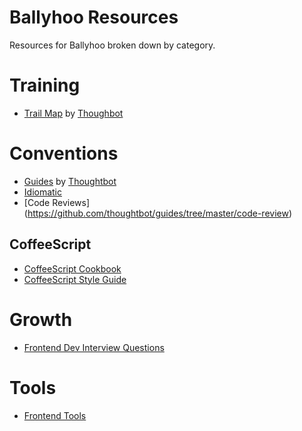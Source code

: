 Ballyhoo Resources
==================

Resources for Ballyhoo broken down by category.  

# Training #

* [Trail Map](https://github.com/thoughtbot/trail-map) by [Thoughbot](https://learn.thoughtbot.com/)


# Conventions #
* [Guides](https://github.com/thoughtbot/guides) by [Thoughtbot](https://learn.thoughtbot.com/)
* [Idiomatic](https://github.com/rwldrn/idiomatic.js)
* [Code Reviews] (https://github.com/thoughtbot/guides/tree/master/code-review)

## CoffeeScript ##
* [CoffeeScript Cookbook](https://github.com/coffeescript-cookbook/coffeescript-cookbook.github.com)
* [CoffeeScript Style Guide](https://github.com/polarmobile/coffeescript-style-guide)

# Growth #
* [Frontend Dev Interview Questions](https://github.com/darcyclarke/Front-end-Developer-Interview-Questions)

# Tools #
* [Frontend Tools](https://github.com/codylindley/frontend-tools)